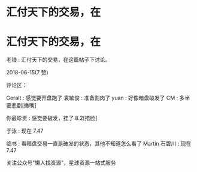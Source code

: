 # 汇付天下的交易，在

# 汇付天下的交易，在

老钱 : 汇付天下的交易，在这篇帖子下讨论。

2018-06-15(7 赞)

评论区：

Geralt : 感觉要开盘跑了 袁敏俊 : 准备割肉了 yuan : 好像暗盘破发了 CM : 多半要悲剧[撇嘴]

你最珍贵 : 感觉要破发，挂了 8.2[捂脸]

于泳 : 现在 7.47

临书 : 看暗盘交易一直是破发的状态，其他不知道怎么看了 Martin 石碧川 : 现在 7.47

关注公众号"懒人找资源"，星球资源一站式服务